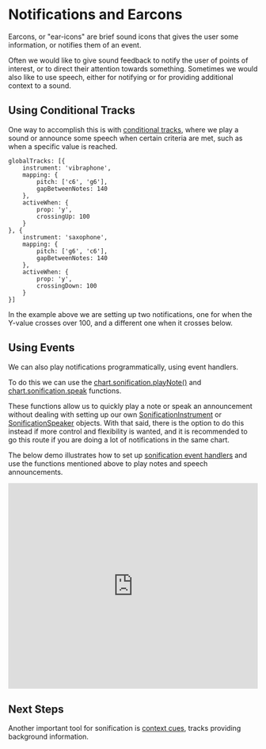 Notifications and Earcons
===

Earcons, or "ear-icons" are brief sound icons that gives the user some information, or notifies them of an event.

Often we would like to give sound feedback to notify the user of points of interest, or to direct their attention towards something. Sometimes we would also like to use speech, either for notifying or for providing additional context to a sound.

Using Conditional Tracks
------------------------

One way to accomplish this is with [conditional tracks](https://www.highcharts.com/docs/sonification/conditional-tracks), where we play a sound or announce some speech when certain criteria are met, such as when a specific value is reached.

    globalTracks: [{
        instrument: 'vibraphone',
        mapping: {
            pitch: ['c6', 'g6'],
            gapBetweenNotes: 140
        },
        activeWhen: {
            prop: 'y',
            crossingUp: 100
        }
    }, {
        instrument: 'saxophone',
        mapping: {
            pitch: ['g6', 'c6'],
            gapBetweenNotes: 140
        },
        activeWhen: {
            prop: 'y',
            crossingDown: 100
        }
    }]

In the example above we are setting up two notifications, one for when the Y-value crosses over 100, and a different one when it crosses below.

Using Events
------------

We can also play notifications programmatically, using event handlers.

To do this we can use the [chart.sonification.playNote()](https://api.highcharts.com/class-reference/Highcharts.Sonification#playNote) and [chart.sonification.speak](https://api.highcharts.com/class-reference/Highcharts.Sonification#speak) functions.

These functions allow us to quickly play a note or speak an announcement without dealing with setting up our own [SonificationInstrument](https://api.highcharts.com/class-reference/Highcharts.SonificationInstrument) or [SonificationSpeaker](https://api.highcharts.com/class-reference/Highcharts.SonificationSpeaker) objects. With that said, there is the option to do this instead if more control and flexibility is wanted, and it is recommended to go this route if you are doing a lot of notifications in the same chart.

The below demo illustrates how to set up [sonification event handlers](https://api.highcharts.com/highcharts/sonification.events) and use the functions mentioned above to play notes and speech announcements.

<iframe style="width: 100%; height: 415px; border: none;" src="https://www.highcharts.com/samples/embed/highcharts/sonification/chart-events" allow="fullscreen"></iframe>

Next Steps
----------
Another important tool for sonification is [context cues](https://www.highcharts.com/docs/sonification/context-cues), tracks providing background information.
